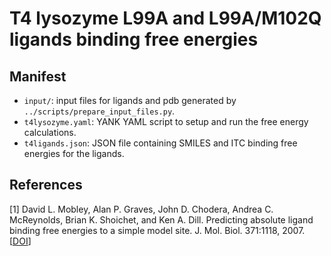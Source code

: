 # T4 lysozyme L99A and L99A/M102Q ligands binding free energies

## Manifest

- `input/`: input files for ligands and pdb generated by `../scripts/prepare_input_files.py`.
- `t4lysozyme.yaml`: YANK YAML script to setup and run the free energy calculations.
- `t4ligands.json`: JSON file containing SMILES and ITC binding free energies for the ligands.


## References

[1] David L. Mobley, Alan P. Graves, John D. Chodera, Andrea C. McReynolds, Brian K. Shoichet, and Ken A. Dill.
Predicting absolute ligand binding free energies to a simple model site. J. Mol. Biol. 371:1118, 2007.
[[DOI](http://dx.doi.org/10.1016/j.jmb.2007.06.002)]
